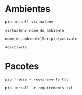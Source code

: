# Ambientes

```
pip install virtualenv
```

```
virtualenv nome_do_ambiente
```

```
nome_do_ambiente\Scripts\activate
```

```
deactivate
```


# Pacotes

```
pip freeze > requirements.txt
```

```
pip install -r requirements.txt
```